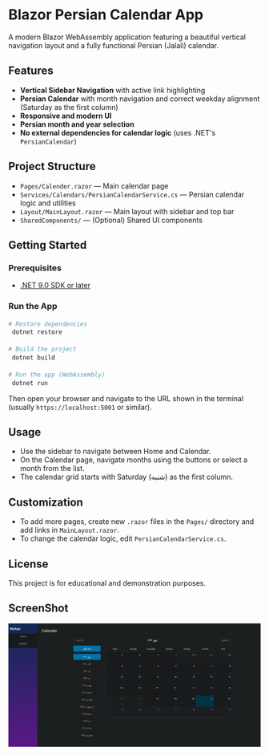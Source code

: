# Blazor Persian Calendar App

A modern Blazor WebAssembly application featuring a beautiful vertical navigation layout and a fully functional Persian (Jalali) calendar.

## Features
- **Vertical Sidebar Navigation** with active link highlighting
- **Persian Calendar** with month navigation and correct weekday alignment (Saturday as the first column)
- **Responsive and modern UI**
- **Persian month and year selection**
- **No external dependencies for calendar logic** (uses .NET's `PersianCalendar`)

## Project Structure
- `Pages/Calender.razor` — Main calendar page
- `Services/Calendars/PersianCalendarService.cs` — Persian calendar logic and utilities
- `Layout/MainLayout.razor` — Main layout with sidebar and top bar
- `SharedComponents/` — (Optional) Shared UI components

## Getting Started

### Prerequisites
- [.NET 9.0 SDK or later](https://dotnet.microsoft.com/download)

### Run the App
```bash
# Restore dependencies
 dotnet restore

# Build the project
 dotnet build

# Run the app (WebAssembly)
 dotnet run
```
Then open your browser and navigate to the URL shown in the terminal (usually `https://localhost:5001` or similar).

## Usage
- Use the sidebar to navigate between Home and Calendar.
- On the Calendar page, navigate months using the buttons or select a month from the list.
- The calendar grid starts with Saturday (شنبه) as the first column.

## Customization
- To add more pages, create new `.razor` files in the `Pages/` directory and add links in `MainLayout.razor`.
- To change the calendar logic, edit `PersianCalendarService.cs`.

## License
This project is for educational and demonstration purposes. 

## ScreenShot

![Persian calendar screenshot](./wwwroot/Images/image.png)
